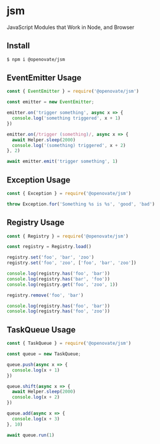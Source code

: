 # jsm

JavaScript Modules that Work in Node, and Browser

## Install

```bash
$ npm i @openovate/jsm
```

## EventEmitter Usage

```js
const { EventEmitter } = require('@openovate/jsm')

const emitter = new EventEmitter;

emitter.on('trigger something', async x => {
  console.log('something triggered', x + 1)
})

emitter.on(/trigger (something)/, async x => {
  await Helper.sleep(2000)
  console.log('(something) triggered', x + 2)
}, 2)

await emitter.emit('trigger something', 1)
```

## Exception Usage

```js
const { Exception } = require('@openovate/jsm')

throw Exception.for('Something %s is %s', 'good', 'bad')
```

## Registry Usage

```js
const { Registry } = require('@openovate/jsm')

const registry = Registry.load()

registry.set('foo', 'bar', 'zoo')
registry.set('foo', 'zoo', ['foo', 'bar', 'zoo'])

console.log(registry.has('foo', 'bar'))
console.log(registry.has('bar', 'foo'))
console.log(registry.get('foo', 'zoo', 1))

registry.remove('foo', 'bar')

console.log(registry.has('foo', 'bar'))
console.log(registry.has('foo', 'zoo'))
```

## TaskQueue Usage

```js
const { TaskQueue } = require('@openovate/jsm')

const queue = new TaskQueue;

queue.push(async x => {
  console.log(x + 1)
})

queue.shift(async x => {
  await Helper.sleep(2000)
  console.log(x + 2)
})

queue.add(async x => {
  console.log(x + 3)
}, 10)

await queue.run(1)
```
